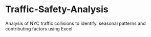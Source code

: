 # Traffic-Safety-Analysis
Analysis of NYC traffic collisions to identify. seasonal patterns and contributing factors using Excel
